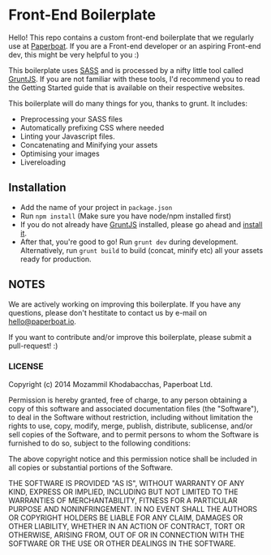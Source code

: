 # Front-End Boilerplate

Hello! This repo contains a custom front-end boilerplate that we regularly use at [Paperboat](http://paperboat.io). If you are a Front-end developer or an aspiring Front-end dev, this might be very helpful to you :)

This boilerplate uses [SASS](http://sass-lang.com) and is processed by a nifty little tool called [GruntJS](http://gruntjs.com). If you are not familiar with these tools, I'd recommend you to read the Getting Started guide that is available on their respective websites.

This boilerplate will do many things for you, thanks to grunt. It includes:

- Preprocessing your SASS files
- Automatically prefixing CSS where needed
- Linting your Javascript files.
- Concatenating and Minifying your assets
- Optimising your images
- Livereloading

## Installation

- Add the name of your project in `package.json`
- Run `npm install` (Make sure you have node/npm installed first)
- If you do not already have [GruntJS](http://gruntjs.com/) installed, please go ahead and [install it](http://gruntjs.com/getting-started). 
- After that, you're good to go! Run `grunt dev` during development. Alternatively, run `grunt build` to build (concat, minify etc) all your assets ready for production.

## NOTES

We are actively working on improving this boilerplate. If you have any questions, please don't hestitate to contact us by e-mail on [hello@paperboat.io](mailto:hello@paperboat.io).

If you want to contribute and/or improve this boilerplate, please submit a pull-request! :)

### LICENSE

Copyright (c) 2014 Mozammil Khodabacchas, Paperboat Ltd.

Permission is hereby granted, free of charge, to any person obtaining a copy of this software and associated documentation files (the "Software"), to deal in the Software without restriction, including without limitation the rights to use, copy, modify, merge, publish, distribute, sublicense, and/or sell copies of the Software, and to permit persons to whom the Software is furnished to do so, subject to the following conditions:

The above copyright notice and this permission notice shall be included in all copies or substantial portions of the Software.

THE SOFTWARE IS PROVIDED "AS IS", WITHOUT WARRANTY OF ANY KIND, EXPRESS OR IMPLIED, INCLUDING BUT NOT LIMITED TO THE WARRANTIES OF MERCHANTABILITY, FITNESS FOR A PARTICULAR PURPOSE AND NONINFRINGEMENT. IN NO EVENT SHALL THE AUTHORS OR COPYRIGHT HOLDERS BE LIABLE FOR ANY CLAIM, DAMAGES OR OTHER LIABILITY, WHETHER IN AN ACTION OF CONTRACT, TORT OR OTHERWISE, ARISING FROM, OUT OF OR IN CONNECTION WITH THE SOFTWARE OR THE USE OR OTHER DEALINGS IN THE SOFTWARE.